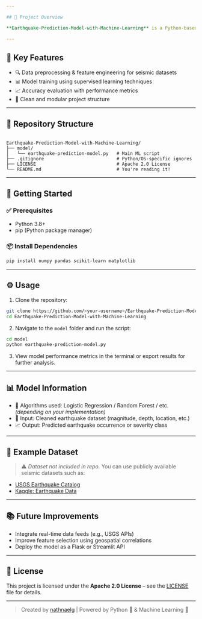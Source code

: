 ```yaml
---

## 📌 Project Overview

**Earthquake-Prediction-Model-with-Machine-Learning** is a Python-based machine learning project that uses historical seismic data to build a predictive model capable of estimating the likelihood or severity of future earthquakes. The project showcases how ML techniques can be applied to geophysical data for potential early warning systems.

---
```


## 🧠 Key Features

- 🔍 Data preprocessing & feature engineering for seismic datasets
- 📊 Model training using supervised learning techniques
- 📈 Accuracy evaluation with performance metrics
- 📁 Clean and modular project structure

---

## 📁 Repository Structure

```

Earthquake-Prediction-Model-with-Machine-Learning/
├── model/
│   └── earthquake-prediction-model.py   # Main ML script
├── .gitignore                           # Python/OS-specific ignores
├── LICENSE                              # Apache 2.0 License
└── README.md                            # You're reading it!

````

---

## 🚀 Getting Started

### ✅ Prerequisites

- Python 3.8+
- pip (Python package manager)

### 📦 Install Dependencies

```bash
pip install numpy pandas scikit-learn matplotlib
````

---

## ⚙️ Usage

1. Clone the repository:

```bash
git clone https://github.com/<your-username>/Earthquake-Prediction-Model-with-Machine-Learning.git
cd Earthquake-Prediction-Model-with-Machine-Learning
```

2. Navigate to the `model` folder and run the script:

```bash
cd model
python earthquake-prediction-model.py
```

3. View model performance metrics in the terminal or export results for further analysis.

---

## 📊 Model Information

* 📌 Algorithms used: Logistic Regression / Random Forest / etc. *(depending on your implementation)*
* 📁 Input: Cleaned earthquake dataset (magnitude, depth, location, etc.)
* 📈 Output: Predicted earthquake occurrence or severity class

---

## 🧪 Example Dataset

> ⚠️ *Dataset not included in repo.*
> You can use publicly available seismic datasets such as:

* [USGS Earthquake Catalog](https://earthquake.usgs.gov/earthquakes/search/)
* [Kaggle: Earthquake Data](https://www.kaggle.com/datasets)

---

## 📚 Future Improvements

* Integrate real-time data feeds (e.g., USGS APIs)
* Improve feature selection using geospatial correlations
* Deploy the model as a Flask or Streamlit API

---

## 📜 License

This project is licensed under the **Apache 2.0 License** – see the [LICENSE](LICENSE) file for details.

---

> Created by [nathnaelg](https://github.com/nathnaelg) | Powered by Python 🐍 & Machine Learning 🧠

